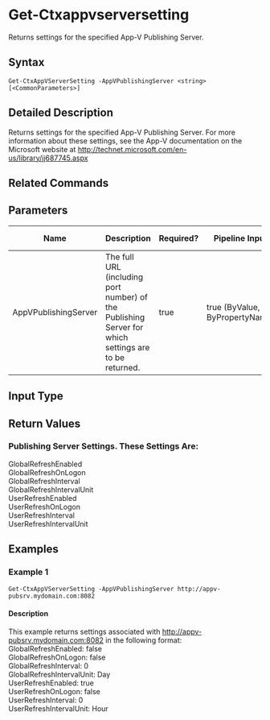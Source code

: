 ﻿
# Get-Ctxappvserversetting
Returns settings for the specified App-V Publishing Server.
## Syntax

```
Get-CtxAppVServerSetting -AppVPublishingServer <string> [<CommonParameters>]
```

## Detailed Description
Returns settings for the specified App-V Publishing Server. For more information about these settings, see the App-V documentation on the Microsoft website at http://technet.microsoft.com/en-us/library/jj687745.aspx


## Related Commands

## Parameters
| Name   | Description | Required? | Pipeline Input | Default Value |
| --- | --- | --- | --- | --- |
| AppVPublishingServer | The full URL (including port number) of the Publishing Server for which settings are to be returned. | true | true (ByValue, ByPropertyName) |  |

## Input Type

### 

## Return Values

### Publishing Server Settings. These Settings Are:
GlobalRefreshEnabled  
GlobalRefreshOnLogon  
GlobalRefreshInterval  
GlobalRefreshIntervalUnit  
UserRefreshEnabled  
UserRefreshOnLogon  
UserRefreshInterval  
UserRefreshIntervalUnit
## Examples

### Example 1

```
Get-CtxAppVServerSetting -AppVPublishingServer http://appv-pubsrv.mydomain.com:8082
```

#### Description
This example returns settings associated with http://appv-pubsrv.mydomain.com:8082 in the following format:  
GlobalRefreshEnabled: false  
GlobalRefreshOnLogon: false  
GlobalRefreshInterval: 0  
GlobalRefreshIntervalUnit: Day  
UserRefreshEnabled: true  
UserRefreshOnLogon: false  
UserRefreshInterval: 0  
UserRefreshIntervalUnit: Hour
